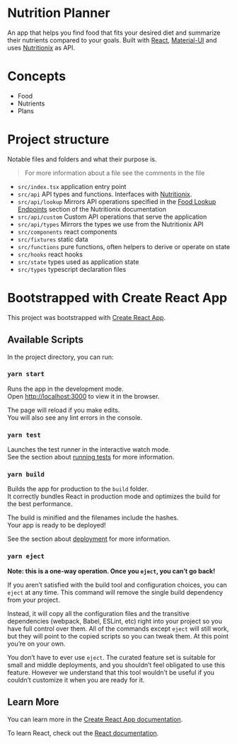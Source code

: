 # Nutrition Planner
An app that helps you find food that fits your desired diet and summarize their nutrients compared to your goals.
Built with [React](https://reactjs.org/), [Material-UI](https://material-ui.com/) and uses [Nutritionix](https://www.nutritionix.com/) as API.

# Concepts
- Food
- Nutrients
- Plans

# Project structure
Notable files and folders and what their purpose is.
> For more information about a file see the comments in the file

- `src/index.tsx` application entry point
- `src/api` API types and functions. Interfaces with [Nutritionix](https://www.nutritionix.com/).
- `src/api/lookup` Mirrors API operations specified in the [Food Lookup Endpoints](https://docs.google.com/document/d/1_q-K-ObMTZvO0qUEAxROrN3bwMujwAN25sLHwJzliK0/edit#heading=h.84ciec341szv) section of the Nutritionix documentation
- `src/api/custom` Custom API operations that serve the application
- `src/api/types` Mirrors the types we use from the Nutritionix API
- `src/components` react components
- `src/fixtures` static data
- `src/functions` pure functions, often helpers to derive or operate on state
- `src/hooks` react hooks
- `src/state` types used as application state
- `src/types` typescript declaration files

# Bootstrapped with Create React App

This project was bootstrapped with [Create React App](https://github.com/facebook/create-react-app).

## Available Scripts

In the project directory, you can run:

### `yarn start`

Runs the app in the development mode.\
Open [http://localhost:3000](http://localhost:3000) to view it in the browser.

The page will reload if you make edits.\
You will also see any lint errors in the console.

### `yarn test`

Launches the test runner in the interactive watch mode.\
See the section about [running tests](https://facebook.github.io/create-react-app/docs/running-tests) for more information.

### `yarn build`

Builds the app for production to the `build` folder.\
It correctly bundles React in production mode and optimizes the build for the best performance.

The build is minified and the filenames include the hashes.\
Your app is ready to be deployed!

See the section about [deployment](https://facebook.github.io/create-react-app/docs/deployment) for more information.

### `yarn eject`

**Note: this is a one-way operation. Once you `eject`, you can’t go back!**

If you aren’t satisfied with the build tool and configuration choices, you can `eject` at any time. This command will remove the single build dependency from your project.

Instead, it will copy all the configuration files and the transitive dependencies (webpack, Babel, ESLint, etc) right into your project so you have full control over them. All of the commands except `eject` will still work, but they will point to the copied scripts so you can tweak them. At this point you’re on your own.

You don’t have to ever use `eject`. The curated feature set is suitable for small and middle deployments, and you shouldn’t feel obligated to use this feature. However we understand that this tool wouldn’t be useful if you couldn’t customize it when you are ready for it.

## Learn More

You can learn more in the [Create React App documentation](https://facebook.github.io/create-react-app/docs/getting-started).

To learn React, check out the [React documentation](https://reactjs.org/).
